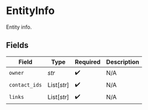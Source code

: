 # EntityInfo

Entity info.


## Fields

| Field              | Type               | Required           | Description        |
| ------------------ | ------------------ | ------------------ | ------------------ |
| `owner`            | *str*              | :heavy_check_mark: | N/A                |
| `contact_ids`      | List[*str*]        | :heavy_check_mark: | N/A                |
| `links`            | List[*str*]        | :heavy_check_mark: | N/A                |